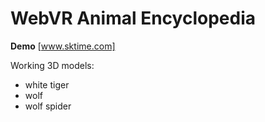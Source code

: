 # WebVR Animal Encyclopedia

**Demo** [www.sktime.com]

Working 3D models:
 - white tiger
 - wolf
 - wolf spider
